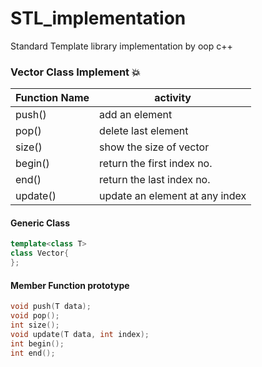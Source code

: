 # STL_implementation
Standard Template library implementation by oop c++


### __Vector Class Implement__ :boom: ###

Function Name	 | activity 
-----------------|--------------------
push()	         | add an element 
pop()	         | delete last element 
size()	         | show the size of vector
begin()	         | return the first index no.
end()	         | return the last index no.
update()         | update an element at any index

#### Generic Class ####
```cpp
template<class T>
class Vector{
};
```
#### Member Function prototype ####
```cpp
void push(T data);
void pop();
int size();
void update(T data, int index);
int begin();
int end();
```

